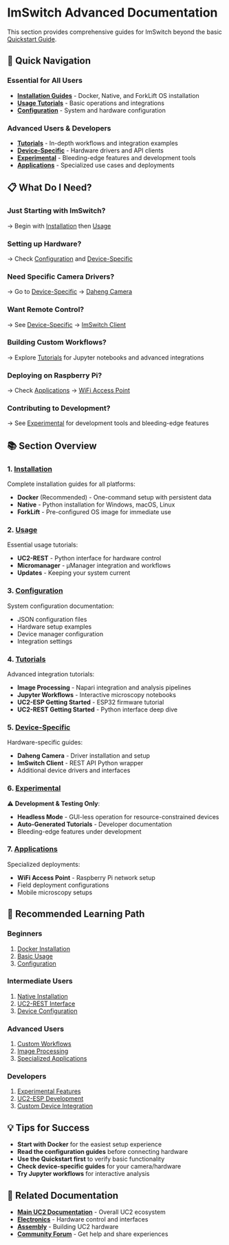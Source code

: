 # ImSwitch Advanced Documentation

This section provides comprehensive guides for ImSwitch beyond the basic [Quickstart Guide](../01_Quickstart.md).

## 🎯 Quick Navigation

### Essential for All Users
- **[Installation Guides](./01_Installation/)** - Docker, Native, and ForkLift OS installation
- **[Usage Tutorials](./02_Usage/)** - Basic operations and integrations
- **[Configuration](./03_Configuration/)** - System and hardware configuration

### Advanced Users & Developers
- **[Tutorials](./04_Tutorials/)** - In-depth workflows and integration examples
- **[Device-Specific](./05_Device-Specific/)** - Hardware drivers and API clients
- **[Experimental](./06_Experimental/)** - Bleeding-edge features and development tools
- **[Applications](./07_Applications/)** - Specialized use cases and deployments

## 📋 What Do I Need?

### **Just Starting with ImSwitch?**
→ Begin with [Installation](./01_Installation/) then [Usage](./02_Usage/)

### **Setting up Hardware?**
→ Check [Configuration](./03_Configuration/) and [Device-Specific](./05_Device-Specific/)

### **Need Specific Camera Drivers?**
→ Go to [Device-Specific](./05_Device-Specific/) → [Daheng Camera](./05_Device-Specific/Daheng-Camera.md)

### **Want Remote Control?**
→ See [Device-Specific](./05_Device-Specific/) → [ImSwitch Client](./05_Device-Specific/ImSwitch-Client.md)

### **Building Custom Workflows?**
→ Explore [Tutorials](./04_Tutorials/) for Jupyter notebooks and advanced integrations

### **Deploying on Raspberry Pi?**
→ Check [Applications](./07_Applications/) → [WiFi Access Point](./07_Applications/WiFi-Access-Point.md)

### **Contributing to Development?**
→ See [Experimental](./06_Experimental/) for development tools and bleeding-edge features

## 📚 Section Overview

### 1. [Installation](./01_Installation/)
Complete installation guides for all platforms:
- **Docker** (Recommended) - One-command setup with persistent data
- **Native** - Python installation for Windows, macOS, Linux
- **ForkLift** - Pre-configured OS image for immediate use

### 2. [Usage](./02_Usage/)
Essential usage tutorials:
- **UC2-REST** - Python interface for hardware control
- **Micromanager** - µManager integration and workflows
- **Updates** - Keeping your system current

### 3. [Configuration](./03_Configuration/)
System configuration documentation:
- JSON configuration files
- Hardware setup examples
- Device manager configuration
- Integration settings

### 4. [Tutorials](./04_Tutorials/)
Advanced integration tutorials:
- **Image Processing** - Napari integration and analysis pipelines
- **Jupyter Workflows** - Interactive microscopy notebooks
- **UC2-ESP Getting Started** - ESP32 firmware tutorial
- **UC2-REST Getting Started** - Python interface deep dive

### 5. [Device-Specific](./05_Device-Specific/)
Hardware-specific guides:
- **Daheng Camera** - Driver installation and setup
- **ImSwitch Client** - REST API Python wrapper
- Additional device drivers and interfaces

### 6. [Experimental](./06_Experimental/)
⚠️ **Development & Testing Only**:
- **Headless Mode** - GUI-less operation for resource-constrained devices
- **Auto-Generated Tutorials** - Developer documentation
- Bleeding-edge features under development

### 7. [Applications](./07_Applications/)
Specialized deployments:
- **WiFi Access Point** - Raspberry Pi network setup
- Field deployment configurations
- Mobile microscopy setups

## 🚀 Recommended Learning Path

### Beginners
1. [Docker Installation](./01_Installation/Docker.md)
2. [Basic Usage](./02_Usage/)
3. [Configuration](./03_Configuration/)

### Intermediate Users
1. [Native Installation](./01_Installation/Native.md)
2. [UC2-REST Interface](./02_Usage/UC2-REST.md)
3. [Device Configuration](./05_Device-Specific/)

### Advanced Users
1. [Custom Workflows](./04_Tutorials/Jupyter-Workflows.md)
2. [Image Processing](./04_Tutorials/Image-Processing.md)
3. [Specialized Applications](./07_Applications/)

### Developers
1. [Experimental Features](./06_Experimental/)
2. [UC2-ESP Development](./04_Tutorials/UC2-ESP-Getting-Started.md)
3. [Custom Device Integration](./05_Device-Specific/)

## 💡 Tips for Success

- **Start with Docker** for the easiest setup experience
- **Read the configuration guides** before connecting hardware
- **Use the Quickstart first** to verify basic functionality
- **Check device-specific guides** for your camera/hardware
- **Try Jupyter workflows** for interactive analysis

## 🔗 Related Documentation

- **[Main UC2 Documentation](../../)** - Overall UC2 ecosystem
- **[Electronics](../../04_Electronics/)** - Hardware control and interfaces
- **[Assembly](../../01_Assembly/)** - Building UC2 hardware
- **[Community Forum](https://openuc2.discourse.group/)** - Get help and share experiences